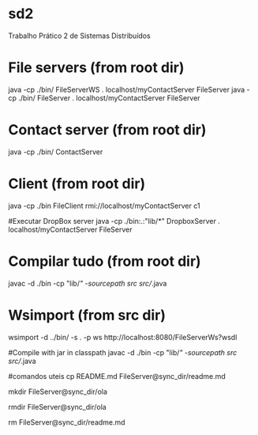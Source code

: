 # sd2
Trabalho Prático 2 de Sistemas Distribuídos


# File servers (from root dir)
java -cp ./bin/ FileServerWS . localhost/myContactServer FileServer
java -cp ./bin/ FileServer . localhost/myContactServer FileServer


# Contact server (from root dir)
java -cp ./bin/ ContactServer


# Client (from root dir)
java -cp ./bin FileClient rmi://localhost/myContactServer c1


#Executar DropBox server
java -cp ./bin:.:"lib/*" DropboxServer . localhost/myContactServer FileServer


# Compilar tudo (from root dir)
javac -d ./bin -cp "lib/*" -sourcepath src src/*.java


# Wsimport (from src dir)
wsimport -d ../bin/ -s . -p ws http://localhost:8080/FileServerWs?wsdl


#Compile with jar in classpath
javac -d ./bin -cp "lib/*" -sourcepath src src/*.java


#comandos uteis
cp README.md FileServer@sync_dir/readme.md

mkdir FileServer@sync_dir/ola

rmdir FileServer@sync_dir/ola

rm FileServer@sync_dir/readme.md
